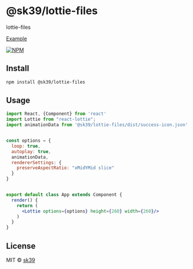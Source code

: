 # @sk39/lottie-files

lottie-files

[Example](https://sk39.github.io/lottie-files/)

[![NPM](https://img.shields.io/npm/v/@sk39/lottie-files.svg)](https://www.npmjs.com/package/@sk39/lottie-files) 


## Install

```bash
npm install @sk39/lottie-files
```

## Usage

```jsx
import React, {Component} from 'react'
import Lottie from "react-lottie";
import animationData from '@sk39/lottie-files/dist/success-icon.json'


const options = {
  loop: true,
  autoplay: true,
  animationData,
  rendererSettings: {
    preserveAspectRatio: "xMidYMid slice"
  }
}


export default class App extends Component {
  render() {
    return (
      <Lottie options={options} height={260} width={260}/>
    )
  }
}
```

## License

MIT © [sk39](https://github.com/sk39)
